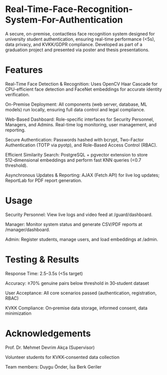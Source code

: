 # Real-Time-Face-Recognition-System-For-Authentication
A secure, on-premise, contactless face recognition system designed for university student authentication, ensuring real-time performance (<5s), data privacy, and KVKK/GDPR compliance. Developed as part of a graduation project and presented via poster and thesis presentations.

# Features
Real-Time Face Detection & Recognition: Uses OpenCV Haar Cascade for CPU-efficient face detection and FaceNet embeddings for accurate identity verification.

On-Premise Deployment: All components (web server, database, ML models) run locally, ensuring full data control and legal compliance.

Web-Based Dashboard: Role-specific interfaces for Security Personnel, Managers, and Admins. Real-time log monitoring, user management, and reporting.

Secure Authentication: Passwords hashed with bcrypt, Two-Factor Authentication (TOTP via pyotp), and Role-Based Access Control (RBAC).

Efficient Similarity Search: PostgreSQL + pgvector extension to store 512‑dimensional embeddings and perform fast KNN queries (<0.7 threshold).

Asynchronous Updates & Reporting: AJAX (Fetch API) for live log updates; ReportLab for PDF report generation.

# Usage

Security Personnel: View live logs and video feed at /guard/dashboard.

Manager: Monitor system status and generate CSV/PDF reports at /manager/dashboard.

Admin: Register students, manage users, and load embeddings at /admin.

# Testing & Results

Response Time: 2.5–3.5s (<5s target)

Accuracy: ≥70% genuine pairs below threshold in 30‑student dataset

User Acceptance: All core scenarios passed (authentication, registration, RBAC)

KVKK Compliance: On‑premise data storage, informed consent, data minimization

# Acknowledgements

Prof. Dr. Mehmet Devrim Akça (Supervisor)

Volunteer students for KVKK‑consented data collection

Team members: Duygu Önder, İsa Berk Geriler
